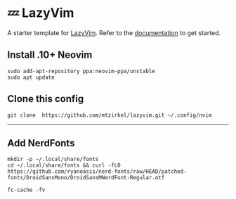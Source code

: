 # 💤 LazyVim

A starter template for [LazyVim](https://github.com/LazyVim/LazyVim).
Refer to the [documentation](https://lazyvim.github.io/installation) to get started.

## Install .10+ Neovim

```
sudo add-apt-repository ppa:neovim-ppa/unstable
sudo apt update
```

## Clone this config
```
git clone  https://github.com/mtzirkel/lazyvim.git ~/.config/nvim
```
-------------------------------------------------------------------------------------------------------------------------------
## Add NerdFonts
```
mkdir -p ~/.local/share/fonts
cd ~/.local/share/fonts && curl -fLO https://github.com/ryanoasis/nerd-fonts/raw/HEAD/patched-fonts/DroidSansMono/DroidSansMNerdFont-Regular.otf

fc-cache -fv  
```
